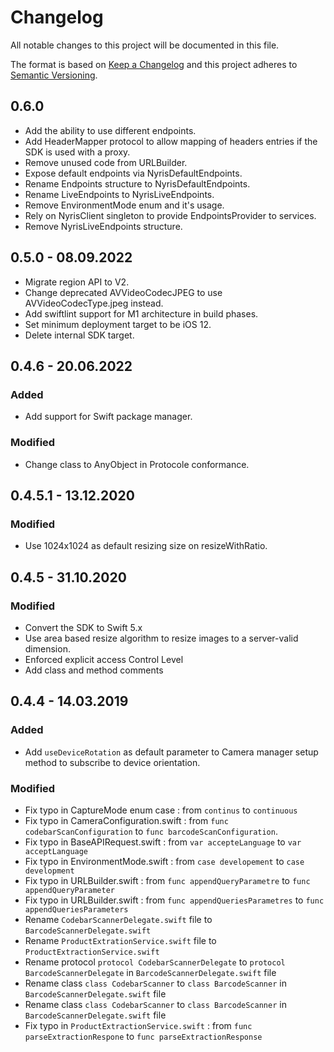 # Changelog
All notable changes to this project will be documented in this file.

The format is based on [Keep a Changelog](http://keepachangelog.com/en/1.0.0/)
and this project adheres to [Semantic Versioning](http://semver.org/spec/v2.0.0.html).
## 0.6.0
- Add the ability to use different endpoints.
- Add HeaderMapper protocol to allow mapping of headers entries if the SDK is used with a proxy.
- Remove unused code from URLBuilder.
- Expose default endpoints via NyrisDefaultEndpoints.
- Rename Endpoints structure to NyrisDefaultEndpoints.
- Rename LiveEndpoints to NyrisLiveEndpoints.
- Remove EnvironmentMode enum and it's usage.
- Rely on NyrisClient singleton to provide EndpointsProvider to services.
- Remove NyrisLiveEndpoints structure.
## 0.5.0 - 08.09.2022
- Migrate region API to V2.
- Change deprecated AVVideoCodecJPEG to use AVVideoCodecType.jpeg instead.
- Add swiftlint support for M1 architecture in build phases.
- Set minimum deployment target to be iOS 12.
- Delete internal SDK target.

## 0.4.6 - 20.06.2022
### Added
- Add support for Swift package manager.
### Modified
- Change class to AnyObject in Protocole conformance.

## 0.4.5.1 - 13.12.2020
### Modified
- Use 1024x1024 as default resizing size on resizeWithRatio.

## 0.4.5 - 31.10.2020
### Modified
- Convert the SDK to Swift 5.x
- Use area based resize algorithm to resize images to a server-valid dimension.
- Enforced explicit access Control Level
- Add class and method comments

## 0.4.4 - 14.03.2019
### Added
- Add `useDeviceRotation` as default parameter to Camera manager setup method to subscribe to device orientation.

### Modified
- Fix typo in CaptureMode enum case : from `continus` to `continuous`
- Fix typo in CameraConfiguration.swift : from `func codebarScanConfiguration` to `func barcodeScanConfiguration`.
- Fix typo in BaseAPIRequest.swift : from `var accepteLanguage` to `var acceptLanguage`
- Fix typo in EnvironmentMode.swift : from `case developement` to `case development`
- Fix typo in URLBuilder.swift : from `func appendQueryParametre` to `func appendQueryParameter`
- Fix typo in URLBuilder.swift : from `func appendQueriesParametres` to `func appendQueriesParameters`
- Rename `CodebarScannerDelegate.swift` file to `BarcodeScannerDelegate.swift`
- Rename `ProductExtrationService.swift` file to `ProductExtractionService.swift`
- Rename protocol `protocol CodebarScannerDelegate` to `protocol BarcodeScannerDelegate` in `BarcodeScannerDelegate.swift` file
- Rename class `class CodebarScanner` to `class BarcodeScanner` in `BarcodeScannerDelegate.swift` file
- Rename class `class CodebarScanner` to `class BarcodeScanner` in `BarcodeScannerDelegate.swift` file
- Fix typo in `ProductExtractionService.swift` : from `func parseExtractionRespone` to `func parseExtractionResponse`
